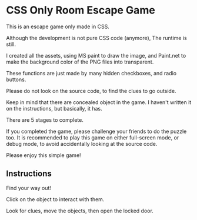 # CSS Only Room Escape Game

This is an escape game only made in CSS.

Although the development is not pure CSS code (anymore), The runtime is still.

I created all the assets, using MS paint to draw the image, and Paint.net to make the background color of the PNG files into transparent.

These functions are just made by many hidden checkboxes, and radio buttons.

Please do not look on the source code, to find the clues to go outside.

Keep in mind that there are concealed object in the game. I haven't written it on the instructions, but basically, it has.

There are 5 stages to complete.

If you completed the game, please challenge your friends to do the puzzle too. It is recommended to play this game on either full-screen mode, or debug mode, to avoid accidentally looking at the source code.

Please enjoy this simple game!

## Instructions

Find your way out!

Click on the object to interact with them.

Look for clues, move the objects, then open the locked door.

